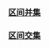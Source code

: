 ### [区间并集](https://labuladong.gitbook.io/algo/suan-fa-si-wei-xi-lie/qu-jian-tiao-du-wen-ti-zhi-qu-jian-he-bing)


### [区间交集](https://labuladong.gitbook.io/algo/suan-fa-si-wei-xi-lie/qu-jian-jiao-ji-wen-ti)
